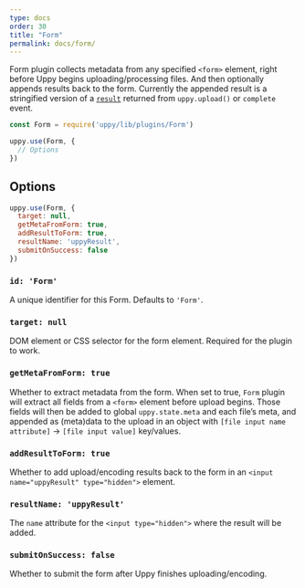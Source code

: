 ```yaml
---
type: docs
order: 30
title: "Form"
permalink: docs/form/
---
```


Form plugin collects metadata from any specified `<form>` element, right before Uppy begins uploading/processing files. And then optionally appends results back to the form. Currently the appended result is a stringified version of a [`result`](docs/uppy/#uppy-upload) returned from `uppy.upload()` or `complete` event.

```js
const Form = require('uppy/lib/plugins/Form')

uppy.use(Form, {
  // Options
})
```

## Options

```js
uppy.use(Form, {
  target: null,
  getMetaFromForm: true,
  addResultToForm: true,
  resultName: 'uppyResult',
  submitOnSuccess: false
})
```

### `id: 'Form'`

A unique identifier for this Form. Defaults to `'Form'`.

### `target: null`

DOM element or CSS selector for the form element. Required for the plugin to work.

### `getMetaFromForm: true`

Whether to extract metadata from the form. When set to true, `Form` plugin will extract all fields from a `<form>` element before upload begins. Those fields will then be added to global `uppy.state.meta` and each file’s meta, and appended as (meta)data to the upload in an object with `[file input name attribute]` -> `[file input value]` key/values.

### `addResultToForm: true`

Whether to add upload/encoding results back to the form in an `<input name="uppyResult" type="hidden">` element.

### `resultName: 'uppyResult'`

The `name` attribute for the `<input type="hidden">` where the result will be added.

### `submitOnSuccess: false`

Whether to submit the form after Uppy finishes uploading/encoding.
